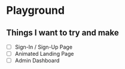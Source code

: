 # Playground

## Things I want to try and make
- [ ] Sign-In / Sign-Up Page
- [ ] Animated Landing Page
- [ ] Admin Dashboard
